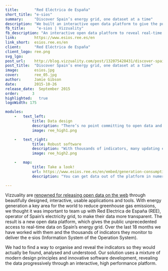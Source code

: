 ```yaml
---
title:       "Red Eléctrica de España"
short_title: "e-sios"
summary:     "Discover Spain’s energy grid, one dataset at a time"
description: "We built an interactive open data platform to give the public unprecedented access to real-time information about Spain's energy grid."
fb_title:     "e-sios | Vizzuality"
fb_description: "An interactive open data platform to reveal real-time information about Spain's energy grid" 
link:        https://www.esios.ree.es/en
link_short:  esios.ree.es/en
client:      "Red Eléctrica de España"
client_logo: ree.png
svg_lgo:     
post_url:    http://blog.vizzuality.com/post/132075428431/discover-spains-energy-grid-one-dataset-at-a
post_title:  "Discover Spain’s energy grid, one dataset at a time"
image:       esios.jpg
cover:       ree_05.jpg
author:      Jamie Gibson
date:        2015-10-26
release_date:  September 2015
order:      3
highlighted:   true
logoWidth: 175

modules:
    -   text_left:
            title: Data design
            description: "There’s no point committing to open data and transparency if you make it hard for people to actually understand the details and nuance of the data. We built the platform using the idea of progressive disclosure, introducing people to the data slowly then providing more complicated datasets and advanced analysis when you've found the data you're looking for." 
            image: ree_high1.png

    -   text_right:
            title: Robust software
            description: "With thousands of indicators, many updating every 10 minutes, we had to build a strong back-end to hold and serve all this data. We then visualise the data as interactive graphs through a series of widgets. This keeps the performance of front-end high, helping us entertain and enchant the users with rich, interactive data visualisations."
            image: ree_high2.png

    -   map:
            title: Take a look!
            url: https://www.esios.ree.es/en/embed/generation-consumption-variation
            description: "You can get data out of the platform in numerous ways: print it, download as csv, json or exel, or embed it as an iframe."

---
```

Vizzuality are [renowned for releasing open data on the web](/projects/EDI) through beautifully designed, interactive, usable applications and tools. With energy generation a key area for the world to reduce greenhouse gas emissions, we thought it was important to team up with Red Electrica de España (REE), operator of Spain’s electricity grid, to make their data more transparent. The result is a new open data platform, which gives the public unprecedented access to real-time data on Spain’s energy grid. Over the last 18 months we have worked with them and the thousands of indicators they monitor to deliver the e·sios (Information System of the Operation System). 

We had to find a way to organise and reveal the indicators so they would actually be found, analysed and understood. Our solution uses a mixture of modern design principles and innovative software development, revealing the data progressively through an interactive, high performance platform. 
